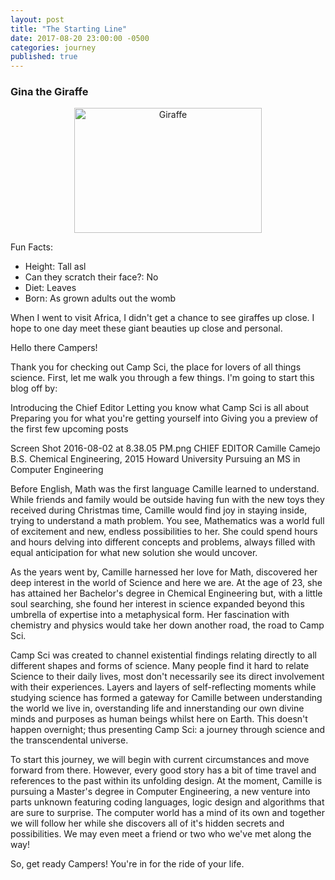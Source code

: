 ```yaml
---
layout: post
title: "The Starting Line"
date: 2017-08-20 23:00:00 -0500
categories: journey
published: true
---
```


<!DOCTYPE html>
<html>
<head>
	<meta charset="utf-8">
	<title>Animal Trading Cards</title>
    <link href="/css/styles.css" rel="stylesheet">
</head>
<body>
	<div class="card">
		<!-- your favorite animal's name goes here -->
		<h3>Gina the Giraffe</h3>
		<!-- your favorite animal's image goes here -->
		<center><img width=300px height=200px src="https://d1o50x50snmhul.cloudfront.net/wp-content/uploads/2015/09/abw267-1200x800.jpg" alt="Giraffe"></center>
		<div class="facts">
			<!-- your favorite animal's interesting fact goes here -->
			<p class="fun-facts">Fun Facts:</p>
			<ul>
				<!-- your favorite animal's list items go here -->
				<li><span>Height</span>: Tall asl </li>
				<li><span>Can they scratch their face?</span>: No</li>
				<li><span>Diet</span>: Leaves</li>
				<li><span>Born</span>: As grown adults out the womb</li>
			</ul>
			<!-- your favorite animal's description goes here -->
			<p>When I went to visit Africa, I didn't get a chance to see giraffes up close. I hope to one day meet these giant beauties up close and personal. </p>
		</div>
	</div>
</body>
</html>


Hello there Campers! 

Thank you for checking out Camp Sci, the place for lovers of all things science. First, let me walk you through a few things. I'm going to start this blog off by:

<!--more-->

Introducing the Chief Editor
Letting you know what Camp Sci is all about
Preparing you for what you're getting yourself into
Giving you a preview of the first few upcoming posts
 
Screen Shot 2016-08-02 at 8.38.05 PM.png
CHIEF EDITOR
Camille Camejo
B.S. Chemical Engineering, 2015 Howard University
Pursuing an MS in Computer Engineering         

Before English, Math was the first language Camille learned to understand. While friends and family would be outside having fun with the new toys they received during Christmas time, Camille would find joy in staying inside, trying to understand a math problem. You see, Mathematics was a world full of excitement and new, endless possibilities to her. She could spend hours and hours delving into different concepts and problems, always filled with equal anticipation for what new solution she would uncover. 

As the years went by, Camille harnessed her love for Math, discovered her deep interest in the world of Science and here we are. At the age of 23, she has attained her Bachelor's degree in Chemical Engineering but, with a little soul searching, she found her interest in science expanded beyond this umbrella of expertise into a metaphysical form. Her fascination with chemistry and physics would take her down another road, the road to Camp Sci. 

Camp Sci was created to channel existential findings relating directly to all different shapes and forms of science. Many people find it hard to relate Science to their daily lives, most don't necessarily see its direct involvement with their experiences. Layers and layers of self-reflecting moments while studying science has formed a gateway for Camille between understanding the world we live in, overstanding life and innerstanding our own divine minds and purposes as human beings whilst here on Earth. This doesn't happen overnight; thus presenting Camp Sci: a journey through science and the transcendental universe.  

To start this journey, we will begin with current circumstances and move forward from there. However, every good story has a bit of time travel and references to the past within its unfolding design. At the moment, Camille is pursuing a Master's degree in Computer Engineering, a new venture into parts unknown featuring coding languages, logic design and algorithms that are sure to surprise. The computer world has a mind of its own and together we will follow her while she discovers all of it's hidden secrets and possibilities. We may even meet a friend or two who we've met along the way!

So, get ready Campers! You're in for the ride of your life.  
